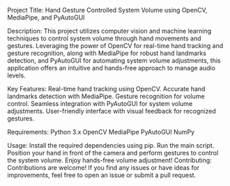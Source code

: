 Project Title: Hand Gesture Controlled System Volume using OpenCV, MediaPipe, and PyAutoGUI

Description:
This project utilizes computer vision and machine learning techniques to control system volume through hand movements and gestures. Leveraging the power of OpenCV for real-time hand tracking and gesture recognition, along with MediaPipe for robust hand landmarks detection, and PyAutoGUI for automating system volume adjustments, this application offers an intuitive and hands-free approach to manage audio levels.

Key Features:
Real-time hand tracking using OpenCV.
Accurate hand landmarks detection with MediaPipe.
Gesture recognition for volume control.
Seamless integration with PyAutoGUI for system volume adjustments.
User-friendly interface with visual feedback for recognized gestures.

Requirements:
Python 3.x
OpenCV
MediaPipe
PyAutoGUI
NumPy


Usage:
Install the required dependencies using pip.
Run the main script.
Position your hand in front of the camera and perform gestures to control the system volume.
Enjoy hands-free volume adjustment!
Contributing:
Contributions are welcome! If you find any issues or have ideas for improvements, feel free to open an issue or submit a pull request.


